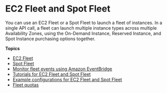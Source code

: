 # EC2 Fleet and Spot Fleet<a name="Fleets"></a>

You can use an EC2 Fleet or a Spot Fleet to launch a fleet of instances\. In a single API call, a fleet can launch multiple instance types across multiple Availability Zones, using the On\-Demand Instance, Reserved Instance, and Spot Instance purchasing options together\.

**Topics**
+ [EC2 Fleet](ec2-fleet.md)
+ [Spot Fleet](spot-fleet.md)
+ [Monitor fleet events using Amazon EventBridge](fleet-monitor.md)
+ [Tutorials for EC2 Fleet and Spot Fleet](fleet-tutorials.md)
+ [Example configurations for EC2 Fleet and Spot Fleet](fleet-examples.md)
+ [Fleet quotas](fleet-quotas.md)